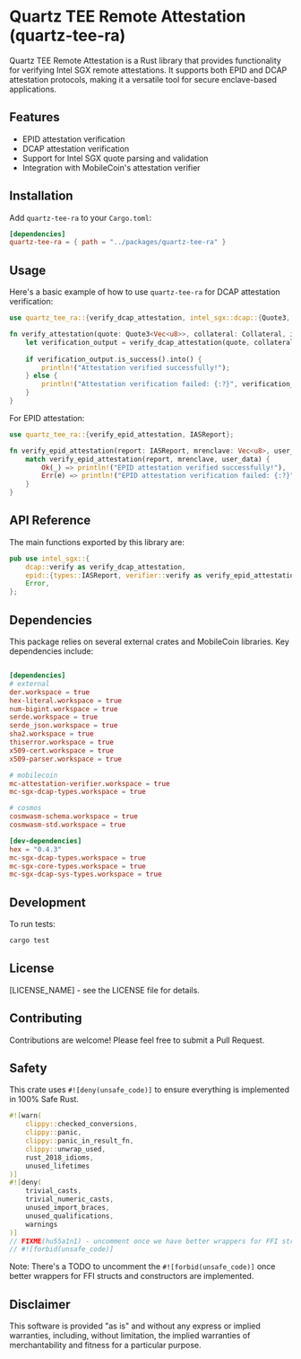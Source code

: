 # Quartz TEE Remote Attestation (quartz-tee-ra)

Quartz TEE Remote Attestation is a Rust library that provides functionality for verifying Intel SGX remote attestations. It supports both EPID and DCAP attestation protocols, making it a versatile tool for secure enclave-based applications.

## Features

- EPID attestation verification
- DCAP attestation verification
- Support for Intel SGX quote parsing and validation
- Integration with MobileCoin's attestation verifier

## Installation

Add `quartz-tee-ra` to your `Cargo.toml`:

```toml
[dependencies]
quartz-tee-ra = { path = "../packages/quartz-tee-ra" }
```

## Usage

Here's a basic example of how to use `quartz-tee-ra` for DCAP attestation verification:

```rust
use quartz_tee_ra::{verify_dcap_attestation, intel_sgx::dcap::{Quote3, Collateral, TrustedIdentity}};

fn verify_attestation(quote: Quote3<Vec<u8>>, collateral: Collateral, identities: &[TrustedIdentity]) {
    let verification_output = verify_dcap_attestation(quote, collateral, identities);
    
    if verification_output.is_success().into() {
        println!("Attestation verified successfully!");
    } else {
        println!("Attestation verification failed: {:?}", verification_output);
    }
}
```

For EPID attestation:

```rust
use quartz_tee_ra::{verify_epid_attestation, IASReport};

fn verify_epid_attestation(report: IASReport, mrenclave: Vec<u8>, user_data: Vec<u8>) {
    match verify_epid_attestation(report, mrenclave, user_data) {
        Ok(_) => println!("EPID attestation verified successfully!"),
        Err(e) => println!("EPID attestation verification failed: {:?}", e),
    }
}
```

## API Reference

The main functions exported by this library are:


```21:25:cosmwasm/packages/quartz-tee-ra/src/lib.rs
pub use intel_sgx::{
    dcap::verify as verify_dcap_attestation,
    epid::{types::IASReport, verifier::verify as verify_epid_attestation},
    Error,
};
```


## Dependencies

This package relies on several external crates and MobileCoin libraries. Key dependencies include:


```11:36:cosmwasm/packages/quartz-tee-ra/Cargo.toml

[dependencies]
# external
der.workspace = true
hex-literal.workspace = true
num-bigint.workspace = true
serde.workspace = true
serde_json.workspace = true
sha2.workspace = true
thiserror.workspace = true
x509-cert.workspace = true
x509-parser.workspace = true

# mobilecoin
mc-attestation-verifier.workspace = true
mc-sgx-dcap-types.workspace = true

# cosmos
cosmwasm-schema.workspace = true
cosmwasm-std.workspace = true

[dev-dependencies]
hex = "0.4.3"
mc-sgx-dcap-types.workspace = true
mc-sgx-core-types.workspace = true
mc-sgx-dcap-sys-types.workspace = true
```


## Development

To run tests:

```sh
cargo test
```

## License

[LICENSE_NAME] - see the LICENSE file for details.

## Contributing

Contributions are welcome! Please feel free to submit a Pull Request.

## Safety

This crate uses `#![deny(unsafe_code)]` to ensure everything is implemented in 100% Safe Rust.


```1:17:cosmwasm/packages/quartz-tee-ra/src/lib.rs
#![warn(
    clippy::checked_conversions,
    clippy::panic,
    clippy::panic_in_result_fn,
    clippy::unwrap_used,
    rust_2018_idioms,
    unused_lifetimes
)]
#![deny(
    trivial_casts,
    trivial_numeric_casts,
    unused_import_braces,
    unused_qualifications,
    warnings
)]
// FIXME(hu55a1n1) - uncomment once we have better wrappers for FFI structs and ctors
// #![forbid(unsafe_code)]
```


Note: There's a TODO to uncomment the `#![forbid(unsafe_code)]` once better wrappers for FFI structs and constructors are implemented.

## Disclaimer

This software is provided "as is" and without any express or implied warranties, including, without limitation, the implied warranties of merchantability and fitness for a particular purpose.